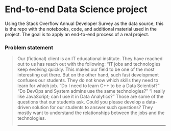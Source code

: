 # End-to-end Data Science project

Using the Stack Overflow Annual Developer Survey as the data source, this is the repo with the notebooks, code, and additional material used in the project. The goal is to apply an end-to-end process of a real project.

### Problem statement

> Our (fictional) client is an IT educational institute. They have reached out to us has reach out with the following: “IT jobs and technologies keep evolving quickly. This makes our field to be one of the most interesting out there. But on the other hand, such fast development confuses our students. They do not know which skills they need to learn for which job. “Do I need to learn C++ to be a Data Scientist?” “Do DevOps and System admins use the same technologies?” “I really like JavaScript; can I use it in Data Analytics?” Those are some of the questions that our students ask. Could you please develop a data-driven solution for our students to answer such questions? They mostly want to understand the relationships between the jobs and the technologies.
> ______________________________________________________
